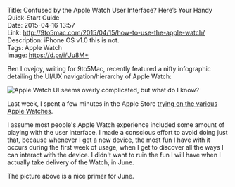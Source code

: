 Title: Confused by the Apple Watch User Interface? Here’s Your Handy Quick-Start Guide  
Date: 2015-04-16 13:57  
Link: http://9to5mac.com/2015/04/15/how-to-use-the-apple-watch/  
Description: iPhone OS v1.0 this is not.  
Tags: Apple Watch  
Image: https://d.pr/i/Uu8M+  

Ben Lovejoy, writing for 9to5Mac, recently featured a nifty infographic detailing the UI/UX navigation/hierarchy of Apple Watch:

![Apple Watch UI seems overly complicated, but what do I know?][1]

Last week, I spent a few minutes in the Apple Store [trying on the various Apple Watches][2]. 

I assume most people's Apple Watch experience included some amount of playing with the user interface. I made a conscious effort to avoid doing just that, because whenever I get a new device, the most fun I have with it occurs during the first week of usage, when I get to discover all the ways I can interact with the device. I didn't want to ruin the fun I will have when I actually take delivery of the Watch, in June.

The picture above is a nice primer for June.

[1]: https://d.pr/i/Uu8M+ "Apple Watch UI"
[2]: /2015/4/10/my-apple-watch-try-on-session-and-that-keyboard "My first experiences with the Apple Watch"